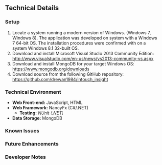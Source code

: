 ## Technical Details

### Setup

1. Locate a system running a modern version of Windows. (Windows 7, Windows 8). The application was developed on system with a Windows 7 64-bit OS. The installation procedures were confirmed with on a system Windows 8.1 32-built OS.
2. Download and install Microsoft Visual Studio 2013 Community Edition: http://www.visualstudio.com/en-us/news/vs2013-community-vs.aspx
3. Download and install MongoDB for your target Windows OS: https://www.mongodb.org/downloads
4. Download source from the following GitHub repository: https://github.com/drewan1984/intouch_insight

### Technical Environment

* **Web Front-end:** JavaScript, HTML
* **Web Framework:** NancyFx (C#/.NET)
	* **Testing:** *NUnit (.NET)*
* **Data Storage:** MongoDB

### Known Issues

### Future Enhancements

### Developer Notes

